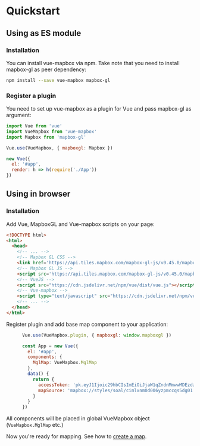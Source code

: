 # Quickstart

## Using as ES module
### Installation
You can install vue-mapbox via npm. Take note that you need to install mapbox-gl as peer dependency:
```bash
npm install --save vue-mapbox mapbox-gl
```

### Register a plugin
You need to set up vue-mapbox as a plugin for Vue and pass mapbox-gl as argument:
  
```javascript
import Vue from 'vue'
import VueMapbox from 'vue-mapbox'
import Mapbox from 'mapbox-gl'

Vue.use(VueMapbox, { mapboxgl: Mapbox })

new Vue({
  el: '#app',
  render: h => h(require('./App'))
})
```

## Using in browser
### Installation
Add Vue, MapboxGL and Vue-mapbox scripts on your page:
```html
<!DOCTYPE html>
<html>
  <head>
    <!-- ... -->
    <!-- Mapbox GL CSS -->
    <link href='https://api.tiles.mapbox.com/mapbox-gl-js/v0.45.0/mapbox-gl.css' rel='stylesheet' /> 
    <!-- Mapbox GL JS -->
    <script src='https://api.tiles.mapbox.com/mapbox-gl-js/v0.45.0/mapbox-gl.js'></script>
    <!-- VueJS -->
    <script src="https://cdn.jsdelivr.net/npm/vue/dist/vue.js"></script>
    <!-- Vue-mapbox -->
    <script type="text/javascript" src="https://cdn.jsdelivr.net/npm/vue-mapbox@0.0.23/dist/vue-mapbox.min.js"></script>
    <!-- ... -->
  </head>
</html>
```

Register plugin and add base map component to your application:

```javascript
      Vue.use(VueMapbox.plugin, { mapboxgl: window.mapboxgl })

      const App = new Vue({
        el: '#app',
        components: {
          MglMap: VueMapbox.MglMap
        },
        data() {
          return {
            accessToken: 'pk.eyJ1Ijoic29hbCIsImEiOiJjaW1qZndnMmwwMDEzdzBtNHRxcGFrampqIn0.bpwowsJ4GLBdsPnnXuZboA',
            mapSource: 'mapbox://styles/soal/cimlxnm0d006yzpmccqs5dg01'
          }
        }
      })
```

All components will be placed in global VueMapbox object (`VueMapbox.MglMap` etc.)

Now you're ready for mapping. See how to [create a map](basemap.md).
